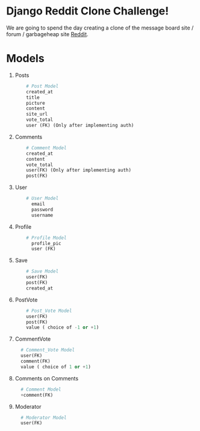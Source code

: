 # Django Reddit Clone Challenge!

We are going to spend the day creating a clone of the message board site /
forum / garbageheap site [Reddit](https://www.reddit.com).  

# Models

1. Posts

    ```python
        # Post Model
        created_at
        title
        picture
        content
        site_url
        vote_total
        user (FK) (Only after implementing auth)
    ```
1. Comments

    ```python
        # Comment Model
        created_at
        content
        vote_total
        user(FK) (Only after implementing auth)
        post(FK)
    ```
1. User

    ```python
        # User Model
          email
          password
          username
    ```
1. Profile

    ```python
        # Profile Model
          profile_pic
          user (FK)
    ```
1. Save

    ```python
        # Save Model
        user(FK)
        post(FK)
        created_at
    ```
1. PostVote

    ```python
        # Post_Vote Model
        user(FK)
        post(FK)
        value ( choice of -1 or +1)
    ```  
1. CommentVote

    ```python
      # Comment_Vote Model
      user(FK)
      comment(FK)
      value ( choice of 1 or +1)
    ```
1. Comments on Comments

    ```python
      # Comment Model
      +comment(FK)
    ```
1.  Moderator

    ```python
      # Moderator Model
      user(FK)
    ```